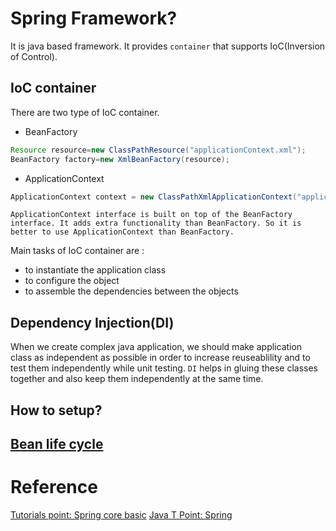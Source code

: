 

# Spring Framework?
It is java based framework. It provides `container` that supports IoC(Inversion of Control).

## IoC container
There are two type of IoC container.
* BeanFactory
```java
Resource resource=new ClassPathResource("applicationContext.xml");  
BeanFactory factory=new XmlBeanFactory(resource);  
```
* ApplicationContext
```java
ApplicationContext context = new ClassPathXmlApplicationContext("applicationContext.xml");  
```

`ApplicationContext interface is built on top of the BeanFactory interface. It adds extra functionality than BeanFactory. So it is better to use ApplicationContext than BeanFactory.`

Main tasks of IoC container are :
* to instantiate the application class
* to configure the object
* to assemble the dependencies between the objects



## Dependency Injection(DI)
When we create complex java application, we should make application class as independent as possible in order to increase reuseablility and to test them independently while unit testing. `DI` helps in gluing these classes together and also keep them independently at the same time. 

## How to setup?

## [Bean life cycle](https://www.tutorialspoint.com/spring/spring_bean_life_cycle.htm)

# Reference
[Tutorials point: Spring core basic](https://www.tutorialspoint.com/spring/index.htm)
[Java T Point: Spring](https://www.javatpoint.com/spring-tutorial)
